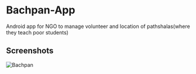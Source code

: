 # Bachpan-App
Android app for NGO to manage volunteer and location of pathshalas(where they teach poor students) 

## Screenshots
<p float="left">
  <img src="https://github.com/codestromer/Bachpan-App/blob/master/Screenshots/Bachpan.jpg" alt="Bachpan"/>
</p>
